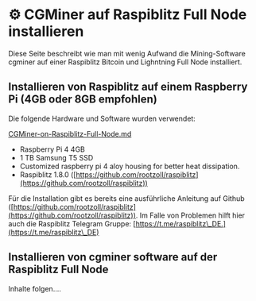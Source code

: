 # ⚙ CGMiner auf Raspiblitz Full Node installieren

Diese Seite beschreibt wie man mit wenig Aufwand die Mining-Software cgminer auf einer Raspiblitz Bitcoin und Lighntning Full Node installiert.

## Installieren von Raspiblitz auf einem Raspberry Pi (4GB oder 8GB empfohlen)

Die folgende Hardware und Software wurden verwendet:

[CGMiner-on-Raspiblitz-Full-Node.md](CGMiner-on-Raspiblitz-Full-Node.md "mention")

* Raspberry Pi 4 4GB
* 1 TB Samsung T5 SSD
* Customized raspberry pi 4 aloy housing for better heat dissipation.
* Raspiblitz 1.8.0 ([https://github.com/rootzoll/raspiblitz](https://github.com/rootzoll/raspiblitz))

Für die Installation gibt es bereits eine ausführliche Anleitung auf Github ([https://github.com/rootzoll/raspiblitz](https://github.com/rootzoll/raspiblitz)). Im Falle von Problemen hilft hier auch die Raspiblitz Telegram Gruppe: [https://t.me/raspiblitz\_DE.](https://t.me/raspiblitz\_DE)

## Installieren von cgminer software auf der Raspiblitz Full Node

Inhalte folgen....
